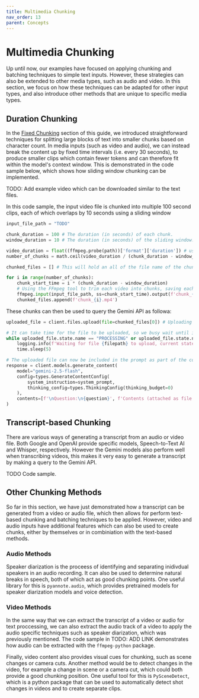 ```yaml
---
title: Multimedia Chunking
nav_order: 13
parent: Concepts
---
```


# Multimedia Chunking

Up until now, our examples have focused on applying chunking and batching techniques to simple text inputs. However, these strategies can also be extended to other media types, such as audio and video. In this section, we focus on how these techniques can be adapted for other input types, and also introduce other methods that are unique to specific media types.

## Duration Chunking

In the [Fixed Chunking](https://phil-daniel.github.io/gemini-batcher/concepts/fixed_chunking.html) section of this guide, we introduced straightforward techniques for splitting large blocks of text into smaller chunks based on character count. In media inputs (such as video and audio), we can instead break the content up by fixed time intervals (i.e. every 30 seconds), to produce smaller clips which contain fewer tokens and can therefore fit within the model's context window. This is demonstrated in the code sample below, which shows how sliding window chunking can be implemented.

TODO: Add example video which can be downloaded similar to the text files.

In this code sample, the input video file is chunked into multiple 100 second clips, each of which overlaps by 10 seconds using a sliding window
```python
input_file_path = "TODO"

chunk_duration = 100 # The duration (in seconds) of each chunk.
window_duration = 10 # The duration (in seconds) of the sliding window.

video_duration = float((ffmpeg.probe(path))['format']['duration']) # using the FFmpeg tool to retrieve the duration of the video in seconds.
number_of_chunks = math.ceil(video_duration / (chunk_duration - window_duration))

chunked_files = [] # This will hold an all of the file name of the chunked inputted so they can be easily accessed.

for i in range(number_of_chunks):
    chunk_start_time = i * (chunk_duration - window_duration)
    # Using the FFmpeg tool to trim each video into chunks, saving each as a file named 'chunk_i' where 'i' is the chunk number.
    ffmpeg.input(input_file_path, ss=chunk_start_time).output(f'chunk_{i}.mp4', to=chunk_duration, c='copy').run(overwrite_output=True, capture_stdout=True, capture_stderr=True) 
    chunked_files.append(f'chunk_{i}.mp4')
```

These chunks can then be used to query the Gemini API as followa:
```python
uploaded_file = client.files.upload(file=chunked_files[0]) # Uploading the 1st chunk of the video to the Gemini API.

# It can take time for the file to be uploaded, so we busy wait until it is available.
while uploaded_file.state.name == "PROCESSING" or uploaded_file.state.name == "PENDING":
    logging.info(f'Waiting for file {filepath} to upload, current state is {uploaded_file.state.name}')
    time.sleep(5)

# The uploaded file can now be included in the prompt as part of the contents.
response = client.models.generate_content(
    model="gemini-2.5-flash",
    config=types.GenerateContentConfig(
        system_instruction=system_prompt,
        thinking_config=types.ThinkingConfig(thinking_budget=0)
    ),
    contents=[f'\nQuestion:\n{question}', f'Contents (attached as file named {chunked_files[0]})', uploaded_file]
)

```

## Transcript-based Chunking

There are various ways of generating a transcript from an audio or video file. Both Google and OpenAI provide specific models, Speech-to-Text AI and Whisper, respectively. However the Gemini models also perform well when transcribing videos, this makes it very easy to generate a transcript by making a query to the Gemini API.

TODO Code sample.

## Other Chunking Methods

So far in this section, we have just demonstrated how a transcript can be generated from a video or audio file, which then allows for perform text-based chunking and batching techniques to be applied. However, video and audio inputs have additional features which can also be used to create chunks, either by themselves or in combiniation with the text-based methods.

### Audio Methods

Speaker diarization is the proceess of identifying and separating inidivdual speakers in an audio recording. It can also be used to determine natural breaks in speech, both of which act as good chunking points. One useful library for this is `pyannote.audio`, which provides pretrained models for speaker diarization models and voice detection.

### Video Methods

In the same way that we can extract the transcript of a video or audio for text proccessing, we can also extract the audio track of a video to apply the audio specific techniques such as speaker diarization, which was previously mentioned. The code sample in TODO: ADD LINK demonstrates how audio can be extracted with the `ffmpeg-python` package. 

Finally, video content also provides visual cues for chunking, such as scene changes or camera cuts. Another method would be to detect changes in the video, for example a change in scene or a camera cut, which could both provide a good chunking position. One useful tool for this is `PySceneDetect`, which is a python package that can be used to automatically detect shot changes in videos and to create separate clips.
